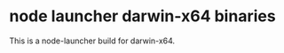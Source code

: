 node launcher darwin-x64 binaries
==================================

This is a node-launcher build for darwin-x64.

